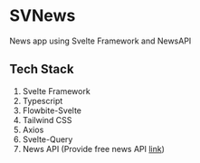 # SVNews
News app using Svelte Framework and NewsAPI

## Tech Stack
1. Svelte Framework
2. Typescript
3. Flowbite-Svelte
4. Tailwind CSS
5. Axios
6. Svelte-Query
7. News API (Provide free news API [link](https://newsapi.org/))



